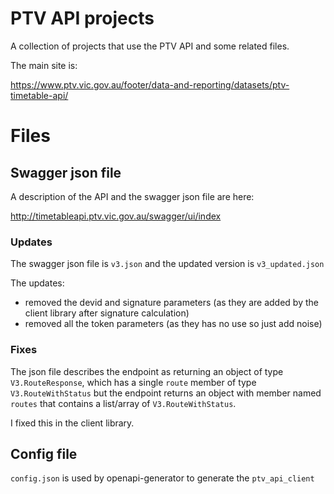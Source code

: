 # PTV API projects 

A collection of projects that use the PTV API and some related files.

The main site is: 

https://www.ptv.vic.gov.au/footer/data-and-reporting/datasets/ptv-timetable-api/

# Files 

## Swagger json file 

A description of the API and the swagger json file are here:

http://timetableapi.ptv.vic.gov.au/swagger/ui/index

### Updates 

The swagger json file is `v3.json` and the updated version is `v3_updated.json`

The updates: 
- removed the devid and signature parameters (as they are added by the client library after signature calculation)
- removed all the token parameters (as they has no use so just add noise)

### Fixes 

The json file describes the endpoint as returning an object of type `V3.RouteResponse`, which has a single `route` member of type `V3.RouteWithStatus` but the endpoint returns an object with member named `routes` that contains a list/array of `V3.RouteWithStatus`. 

I fixed this in the client library. 

## Config file 

`config.json` is used by openapi-generator to generate the `ptv_api_client`
